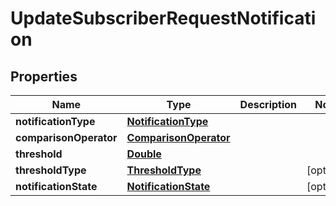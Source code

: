 

# UpdateSubscriberRequestNotification


## Properties

| Name | Type | Description | Notes |
|------------ | ------------- | ------------- | -------------|
|**notificationType** | [**NotificationType**](NotificationType.md) |  |  |
|**comparisonOperator** | [**ComparisonOperator**](ComparisonOperator.md) |  |  |
|**threshold** | [**Double**](Double.md) |  |  |
|**thresholdType** | [**ThresholdType**](ThresholdType.md) |  |  [optional] |
|**notificationState** | [**NotificationState**](NotificationState.md) |  |  [optional] |



